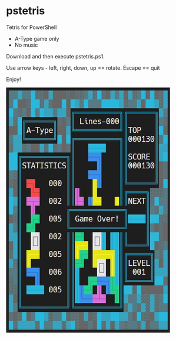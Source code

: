 # pstetris
Tetris for PowerShell

- A-Type game only
- No music

Download and then execute pstetris.ps1.

Use arrow keys - left, right, down, up == rotate. Escape == quit

Enjoy!

![alt text](https://github.com/iasadcms/pstetris/blob/main/screenshot_end.jpg?raw=true)
